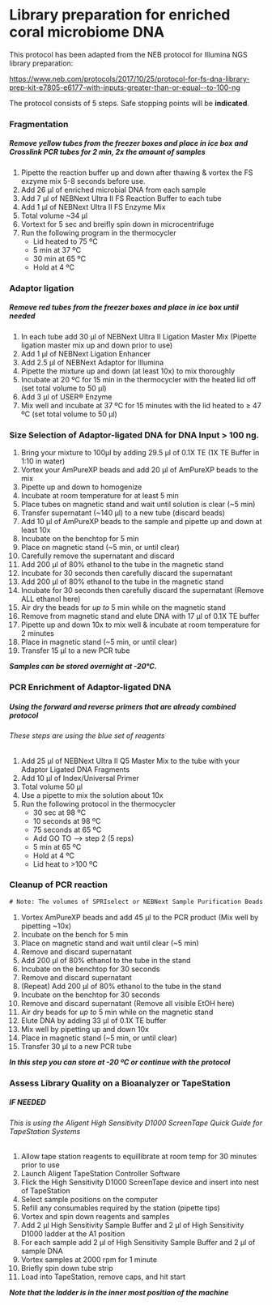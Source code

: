 # Library preparation for enriched coral microbiome DNA
This protocol has been adapted from the NEB protocol for Illumina NGS library preparation: 

https://www.neb.com/protocols/2017/10/25/protocol-for-fs-dna-library-prep-kit-e7805-e6177-with-inputs-greater-than-or-equal--to-100-ng

The protocol consists of 5 steps. Safe stopping points will be **indicated**. 

### Fragmentation
##### *Remove yellow tubes from the freezer boxes and place in ice box and Crosslink PCR tubes for 2 min, 2x the amount of samples*

1. Pipette the reaction buffer up and down after thawing & vortex the FS exzyme mix 5-8 seconds before use. 
2. Add 26 µl of enriched microbial DNA from each sample 
3. Add 7 µl of NEBNext Ultra II FS Reaction Buffer to each tube
3. Add 1 µl of NEBNext Ultra II FS Enzyme Mix
4. Total volume ~34 µl
5. Vortext for 5 sec and breifly spin down in microcentrifuge
6. Run the following program in the thermocycler
   -  Lid heated to 75 ºC
   -  5 min at 37 ºC
   -  30 min at 65 ºC
   -  Hold at 4 ºC 


### Adaptor ligation
##### *Remove red tubes from the freezer boxes and place in ice box until needed*

1. In each tube add 30 µl of NEBNext Ultra II Ligation Master Mix (Pipette ligation master mix up and down prior to use)
2. Add 1 µl of NEBNext Ligation Enhancer
3. Add 2.5 µl of NEBNext Adaptor for Illumina
4. Pipette the mixture up and down (at least 10x) to mix thoroughly
5. Incubate at 20 ºC for 15 min in the thermocycler with the heated lid off (set total volume to 50 µl)
6. Add 3 µl of USER® Enzyme
7. Mix well and incubate at 37 ºC for 15 minutes with the lid heated to ≥ 47 ºC (set total volume to 50 µl)
 

### Size Selection of Adaptor-ligated DNA for DNA Input > 100 ng.
1. Bring your mixture to 100µl by adding 29.5 µl of 0.1X TE (1X TE Buffer in 1:10 in water)
2. Vortex your AmPureXP beads and add 20 µl of AmPureXP beads to the mix
3. Pipette up and down to homogenize 
4. Incubate at room temperature for at least 5 min 
5. Place tubes on magnetic stand and wait until solution is clear (~5 min)
6. Transfer supernatant (~140 µl) to a new tube (discard beads)
7. Add 10 µl of AmPureXP beads to the sample and pipette up and down at least 10x
8. Incubate on the benchtop for 5 min 
9. Place on magnetic stand (~5 min, or until clear)
10. Carefully remove the supernatant and discard 
11. Add 200 µl of 80% ethanol to the tube in the magnetic stand
12. Incubate for 30 seconds then carefully discard the supernatant
13. Add 200 µl of 80% ethanol to the tube in the magnetic stand
12. Incubate for 30 seconds then carefully discard the supernatant (Remove ALL ethanol here)
13. Air dry the beads for *up to* 5 min while on the magnetic stand 
14. Remove from magnetic stand and elute DNA with 17 µl of 0.1X TE buffer
15. Pipette up and down 10x to mix well & incubate at room temperature for 2 minutes
16. Place in magnetic stand (~5 min, or until clear)
17. Transfer 15 µl to a new PCR tube 

***Samples can be stored overnight at -20°C.*** 


### PCR Enrichment of Adaptor-ligated DNA

##### *Using the forward and reverse primers that are already combined protocol*
###### These steps are using the blue set of reagents

1. Add 25 µl of NEBNext Ultra II Q5 Master Mix to the tube with your Adaptor Ligated DNA Fragments
2. Add 10 µl of Index/Universal Primer 
3. Total volume 50 µl 
4. Use a pipette to mix the solution about 10x 
5. Run the following protocol in the thermocycler 
   -  30 sec at 98 ºC
   -  10 seconds at 98 ºC
   -  75 seconds at 65 ºC
   -  Add GO TO --> step 2 (5 reps)
   -  5 min at 65 ºC 
   -  Hold at 4 ºC
   -  Lid heat to >100 ºC
   

### Cleanup of PCR reaction 

```diff
# Note: The volumes of SPRIselect or NEBNext Sample Purification Beads provided here are for use with the sample contained in the exact buffer at this step. AMPure XP beads can be used as well. If using AMPure XP beads, allow the beads to warm to room temperature for at least 30 minutes before use. These volumes may not work properly for a cleanup at a different step in the workflow. For cleanups of samples contained in different buffer conditions, the volumes may need to be experimentally determined. in gray
```
1. Vortex AmPureXP beads and add 45 µl to the PCR product (Mix well by pipetting ~10x)
2. Incubate on the bench for 5 min 
3. Place on magnetic stand and wait until clear (~5 min)
4. Remove and discard supernatant 
5. Add 200 µl of 80% ethanol to the tube in the stand 
6. Incubate on the benchtop for 30 seconds
7. Remove and discard supernatant 
8. (Repeat) Add 200 µl of 80% ethanol to the tube in the stand 
6. Incubate on the benchtop for 30 seconds
7. Remove and discard supernatant (Remove all visible EtOH here)
8. Air dry beads for *up to* 5 min while on the magnetic stand
9. Elute DNA by adding 33 µl of 0.1X TE buffer 
10. Mix well by pipetting up and down 10x 
11. Place in magnetic stand (~5 min, or until clear)
12. Transfer 30 µl to a new PCR tube 
  
  ***In this step you can store at -20 ºC or continue with the protocol***
   


### Assess Library Quality on a Bioanalyzer or TapeStation 
##### IF NEEDED 
###### This is using the Aligent High Sensitivity D1000 ScreenTape Quick Guide for TapeStation Systems

1. Allow tape station reagents to equillibrate at room temp for 30 minutes prior to use
2. Launch Aligent TapeStation Controller Software
3. Flick the High Sensitivity D1000 ScreenTape device and insert into nest of TapeStation 
4. Select sample positions on the computer
5. Refill any consumables required by the station (pipette tips)
6. Vortex and spin down reagents and samples 
7. Add 2 µl High Sensitivity Sample Buffer and 2 µl of High Sensitivity D1000 ladder at the A1 position 
8. For each sample add 2 µl of High Sensitivity Sample Buffer and 2 µl of sample DNA
9. Vortex samples at 2000 rpm for 1 minute
10. Briefly spin down tube strip 
11. Load into TapeStation, remove caps, and hit start

  ***Note that the ladder is in the inner most position of the machine***











